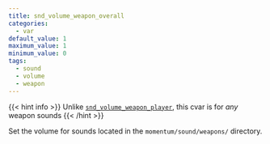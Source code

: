 ```yaml
---
title: snd_volume_weapon_overall
categories:
  - var
default_value: 1
maximum_value: 1
minimum_value: 0
tags:
  - sound
  - volume
  - weapon
---
```


{{< hint info >}}
Unlike [`snd_volume_weapon_player`](/var/snd_volume_weapon_player), this cvar is for _any_ weapon sounds
{{< /hint >}}

Set the volume for sounds located in the `momentum/sound/weapons/` directory.
